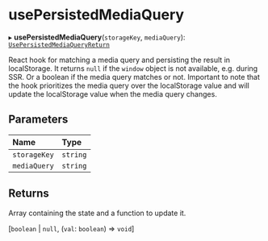 # usePersistedMediaQuery

▸ **usePersistedMediaQuery**(`storageKey`, `mediaQuery`): [`UsePersistedMediaQueryReturn`](#returns)

React hook for matching a media query and persisting the result in localStorage.
It returns `null` if the `window` object is not available, e.g. during SSR. Or a boolean if the media query matches or not.
Important to note that the hook prioritizes the media query over the localStorage value and will update the localStorage value when the media query changes.

## Parameters

| Name | Type |
| :------ | :------ |
| `storageKey` | `string` |
| `mediaQuery` | `string` |

## Returns

Array containing the state and a function to update it.

[`boolean` \| ``null``, (`val`: `boolean`) => `void`]
